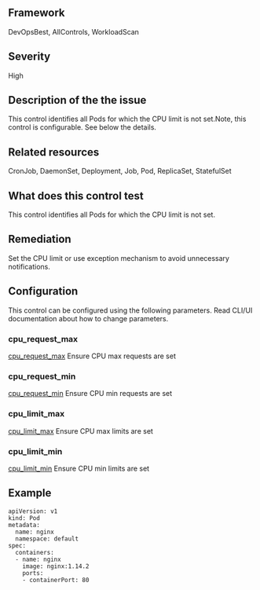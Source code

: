 ## Framework
DevOpsBest, AllControls, WorkloadScan
 
## Severity
High

## Description of the the issue
This control identifies all Pods for which the CPU limit is not set.Note, this control is configurable. See below the details.
 
## Related resources
CronJob, DaemonSet, Deployment, Job, Pod, ReplicaSet, StatefulSet
 
## What does this control test
This control identifies all Pods for which the CPU limit is not set.
 
## Remediation
Set the CPU limit or use exception mechanism to avoid unnecessary notifications.
 
## Configuration
 This control can be configured using the following parameters. Read CLI/UI documentation about how to change parameters.
 
### cpu_request_max
[cpu_request_max](doc:configuration_parameter_cpu_request_max)
Ensure CPU max requests are set
 
### cpu_request_min
[cpu_request_min](doc:configuration_parameter_cpu_request_min)
Ensure CPU min requests are set
 
### cpu_limit_max
[cpu_limit_max](doc:configuration_parameter_cpu_limit_max)
Ensure CPU max limits are set
 
### cpu_limit_min
[cpu_limit_min](doc:configuration_parameter_cpu_limit_min)
Ensure CPU min limits are set
 
## Example
```
apiVersion: v1
kind: Pod
metadata:
  name: nginx
  namespace: default
spec:
  containers:
  - name: nginx
    image: nginx:1.14.2
    ports:
    - containerPort: 80
```
